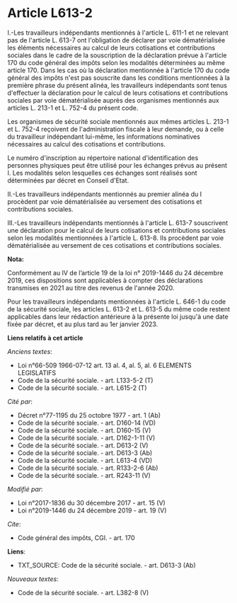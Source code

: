 # Article L613-2

I.-Les travailleurs indépendants mentionnés à l'article L. 611-1 et ne relevant pas de l'article L. 613-7 ont l'obligation de
déclarer par voie dématérialisée les éléments nécessaires au calcul de leurs cotisations et contributions sociales dans le
cadre de la souscription de la déclaration prévue à l'article 170 du code général des impôts selon les modalités déterminées
au même article 170. Dans les cas où la déclaration mentionnée à l'article 170 du code général des impôts n'est pas souscrite
dans les conditions mentionnées à la première phrase du présent alinéa, les travailleurs indépendants sont tenus d'effectuer
la déclaration pour le calcul de leurs cotisations et contributions sociales par voie dématérialisée auprès des organismes
mentionnés aux articles L. 213-1 et L. 752-4 du présent code.

Les organismes de sécurité sociale mentionnés aux mêmes articles L. 213-1 et L. 752-4 reçoivent de l'administration fiscale à
leur demande, ou à celle du travailleur indépendant lui-même, les informations nominatives nécessaires au calcul des
cotisations et contributions.

Le numéro d'inscription au répertoire national d'identification des personnes physiques peut être utilisé pour les échanges
prévus au présent I. Les modalités selon lesquelles ces échanges sont réalisés sont déterminées par décret en Conseil d'Etat.

II.-Les travailleurs indépendants mentionnés au premier alinéa du I procèdent par voie dématérialisée au versement des
cotisations et contributions sociales.

III.-Les travailleurs indépendants mentionnés à l'article L. 613-7 souscrivent une déclaration pour le calcul de leurs
cotisations et contributions sociales selon les modalités mentionnées à l'article L. 613-8. Ils procèdent par voie
dématérialisée au versement de ces cotisations et contributions sociales.

**Nota:**

Conformément au IV de l’article 19 de la loi n° 2019-1446 du 24 décembre 2019, ces dispositions sont applicables à compter
des déclarations transmises en 2021 au titre des revenus de l'année 2020.

Pour les travailleurs indépendants mentionnées à l'article L. 646-1 du code de la sécurité sociale, les articles L. 613-2 et
L. 613-5 du même code restent applicables dans leur rédaction antérieure à la présente loi jusqu'à une date fixée par décret,
et au plus tard au 1er janvier 2023.

**Liens relatifs à cet article**

_Anciens textes_:

  - Loi n°66-509 1966-07-12 art. 13 al. 4, al. 5, al. 6 ELEMENTS LEGISLATIFS
  - Code de la sécurité sociale. - art. L133-5-2 (T)
  - Code de la sécurité sociale. - art. L615-2 (T)

_Cité par_:

  - Décret n°77-1195 du 25 octobre 1977 - art. 1 (Ab)
  - Code de la sécurité sociale. - art. D160-14 (VD)
  - Code de la sécurité sociale. - art. D160-15 (V)
  - Code de la sécurité sociale. - art. D162-1-11 (V)
  - Code de la sécurité sociale. - art. D613-2 (V)
  - Code de la sécurité sociale. - art. D613-3 (Ab)
  - Code de la sécurité sociale. - art. L613-4 (VD)
  - Code de la sécurité sociale. - art. R133-2-6 (Ab)
  - Code de la sécurité sociale. - art. R243-11 (V)

_Modifié par_:

  - Loi n°2017-1836 du 30 décembre 2017 - art. 15 (V)
  - Loi n°2019-1446 du 24 décembre 2019 - art. 19 (V)

_Cite_:

  - Code général des impôts, CGI. - art. 170

**Liens**:

  - TXT_SOURCE: Code de la sécurité sociale. - art. D613-3 (Ab)

_Nouveaux textes_:

  - Code de la sécurité sociale. - art. L382-8 (V)
